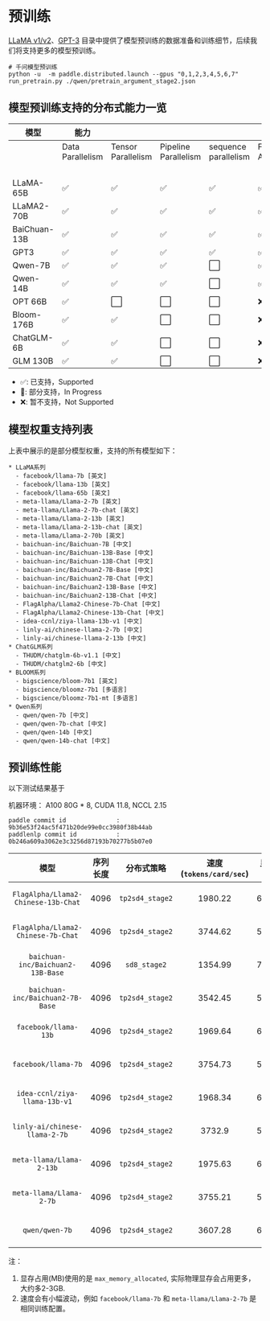 # 预训练

[LLaMA v1/v2](./llama)、[GPT-3](./gpt-3) 目录中提供了模型预训练的数据准备和训练细节，后续我们将支持更多的模型预训练。


```
# 千问模型预训练
python -u  -m paddle.distributed.launch --gpus "0,1,2,3,4,5,6,7" run_pretrain.py ./qwen/pretrain_argument_stage2.json
```


## 模型预训练支持的分布式能力一览

模型|能力|||||||||||||
|-|-|-|-|-|-|-|-|-|-|-|-|-|-|
||Data Parallelism|Tensor Parallelism|Pipeline Parallelism|sequence parallelism|Flash Attention|Sharding Stage1 ||Stage2||Stage3||Selective Recompute|
|||||||recompute|DP|recompute|DP|recompute|DP||
LLaMA-65B   |✅|✅|✅|✅|✅|✅|✅|✅|✅|✅|✅|✅|
LLaMA2-70B  |✅|✅|✅|✅|✅|✅|✅|✅|✅|✅|✅|✅|
BaiChuan-13B|✅|✅|✅|✅|✅|✅|✅|✅|✅|✅|✅|✅|
GPT3        |✅|✅|✅|✅|✅|✅|✅|✅|✅|✅|✅|✅|
Qwen-7B     |✅|✅|✅|󠀠󠀠󠀠⬜|✅|⬜|✅|✅|✅|✅|✅|✅|
Qwen-14B    |✅|✅|✅|⬜|✅|⬜|✅|✅|✅|✅|✅|✅|
OPT 66B     |✅|⬜|⬜|⬜|❌|⬜|⬜|⬜|⬜|⬜|⬜|🚧|
Bloom-176B  |✅|✅|⬜|⬜|❌|⬜|⬜|⬜|⬜|⬜|⬜|🚧|
ChatGLM-6B  |✅|✅|⬜|⬜|❌|⬜|⬜|⬜|⬜|⬜|⬜|🚧|
GLM 130B    |✅|✅|⬜|⬜|❌|⬜|⬜|⬜|⬜|⬜|⬜|🚧|

* ✅: 已支持，Supported
* 🚧: 部分支持，In Progress
* ❌: 暂不支持，Not Supported


## 模型权重支持列表
上表中展示的是部分模型权重，支持的所有模型如下：

```
* LLaMA系列
  - facebook/llama-7b [英文]
  - facebook/llama-13b [英文]
  - facebook/llama-65b [英文]
  - meta-llama/Llama-2-7b [英文]
  - meta-llama/Llama-2-7b-chat [英文]
  - meta-llama/Llama-2-13b [英文]
  - meta-llama/Llama-2-13b-chat [英文]
  - meta-llama/Llama-2-70b [英文]
  - baichuan-inc/Baichuan-7B [中文]
  - baichuan-inc/Baichuan-13B-Base [中文]
  - baichuan-inc/Baichuan-13B-Chat [中文]
  - baichuan-inc/Baichuan2-7B-Base [中文]
  - baichuan-inc/Baichuan2-7B-Chat [中文]
  - baichuan-inc/Baichuan2-13B-Base [中文]
  - baichuan-inc/Baichuan2-13B-Chat [中文]
  - FlagAlpha/Llama2-Chinese-7b-Chat [中文]
  - FlagAlpha/Llama2-Chinese-13b-Chat [中文]
  - idea-ccnl/ziya-llama-13b-v1 [中文]
  - linly-ai/chinese-llama-2-7b [中文]
  - linly-ai/chinese-llama-2-13b [中文]
* ChatGLM系列
  - THUDM/chatglm-6b-v1.1 [中文]
  - THUDM/chatglm2-6b [中文]
* BLOOM系列
  - bigscience/bloom-7b1 [英文]
  - bigscience/bloomz-7b1 [多语言]
  - bigscience/bloomz-7b1-mt [多语言]
* Qwen系列
  - qwen/qwen-7b [中文]
  - qwen/qwen-7b-chat [中文]
  - qwen/qwen-14b [中文]
  - qwen/qwen-14b-chat [中文]
```


## 预训练性能
以下测试结果基于

机器环境： A100 80G * 8, CUDA 11.8, NCCL 2.15

```
paddle commit id              : 9b36e53f24ac5f471b20de99e0cc3980f38b44ab
paddlenlp commit id           : 0b246a609a3062e3c3256d87193b70277b5b07e0
```

|模型        |序列长度      |分布式策略     |速度(`tokens/card/sec`)|显存占用(`MB^1`)|配置文件      |测试时间      |
| :-:      | :-:      | :-:      | :-:      | :-:      | :-:      | :-:      |
|`FlagAlpha/Llama2-Chinese-13b-Chat`|      4096|`tp2sd4_stage2`|   1980.22|64323MB   |`./llama/pretrain-flagalpha_llama2_13b-tp2sd4_stage2.json`|2023-11-27 21:42:38|
|`FlagAlpha/Llama2-Chinese-7b-Chat`|      4096|`tp2sd4_stage2`|   3744.62|52092MB   |`./llama/pretrain-flagalpha_llama2_7b-tp2sd4_stage2.json`|2023-11-27 21:44:57|
|`baichuan-inc/Baichuan2-13B-Base`|      4096|`sd8_stage2`|   1354.99|74767MB   |`./llama/pretrain-baichuan2_13b-sd8_stage2.json`|2023-11-27 21:51:26|
|`baichuan-inc/Baichuan2-7B-Base`|      4096|`tp2sd4_stage2`|   3542.45|58363MB   |`./llama/pretrain-baichuan2_7b-tp2sd4_stage2.json`|2023-11-27 21:53:58|
|`facebook/llama-13b`|      4096|`tp2sd4_stage2`|   1969.64|64278MB   |`./llama/pretrain-llama_13b-tp2sd4_stage2.json`| 2023-11-27 21:58:03|
|`facebook/llama-7b`|      4096|`tp2sd4_stage2`|   3754.73|52092MB   |`./llama/pretrain-llama_7b-tp2sd4_stage2.json`|2023-11-27 22:00:30|
|`idea-ccnl/ziya-llama-13b-v1`|      4096|`tp2sd4_stage2`|   1968.34|63983MB   |`./llama/pretrain-ziya_llama_13b-tp2sd4_stage2.json`|2023-11-27 22:04:35|
|`linly-ai/chinese-llama-2-7b`|      4096|`tp2sd4_stage2`|    3732.9|51751MB   |`./llama/pretrain-linly_llama2_7b-tp2sd4_stage2.json`|2023-11-27 22:06:58|
|`meta-llama/Llama-2-13b`|      4096|`tp2sd4_stage2`|   1975.63|64294MB   |`./llama/pretrain-llama2_13b-tp2sd4_stage2.json`|2023-11-27 22:11:04|
|`meta-llama/Llama-2-7b`|      4096|`tp2sd4_stage2`|   3755.21|52092MB   |`./llama/pretrain-llama2_7b-tp2sd4_stage2.json`|2023-11-27 22:13:34|
|`qwen/qwen-7b`|      4096|`tp2sd4_stage2`|   3607.28|65448MB   |`./qwen/pretrain-qwen_7b-tp2sd4_stage2.json`|2023-11-27 22:16:04|


注：
1. 显存占用(MB)使用的是 `max_memory_allocated`, 实际物理显存会占用更多，大约多2-3GB.
2. 速度会有小幅波动，例如 `facebook/llama-7b` 和 `meta-llama/Llama-2-7b` 是相同训练配置。
